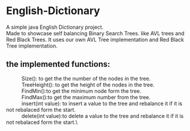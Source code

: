 # English-Dictionary
   A simple java English Dictionary project.  
   Made to showcase self balancing Binary Search Trees. like  AVL trees and Red Black Trees.
   It uses our own AVL Tree implementation and Red Black Tree implementation.
 
## the implemented functions:

  &emsp;&emsp;&emsp;Size(): to get the the number of the nodes in the tree.\
  &emsp;&emsp;&emsp;TreeHeight(): to get the height of the nodes in the tree.\
  &emsp;&emsp;&emsp;FindMin():to get the minimum node form the tree.\
  &emsp;&emsp;&emsp;FindMax():to get the maximum number from the tree.\
  &emsp;&emsp;&emsp;insert(int value): to insert a value to the tree and rebalance it if it is not rebalaced form the start.\
  &emsp;&emsp;&emsp;delete(int value):to delete a value to the tree and rebalance it if it is not rebalaced form the start.\
 

